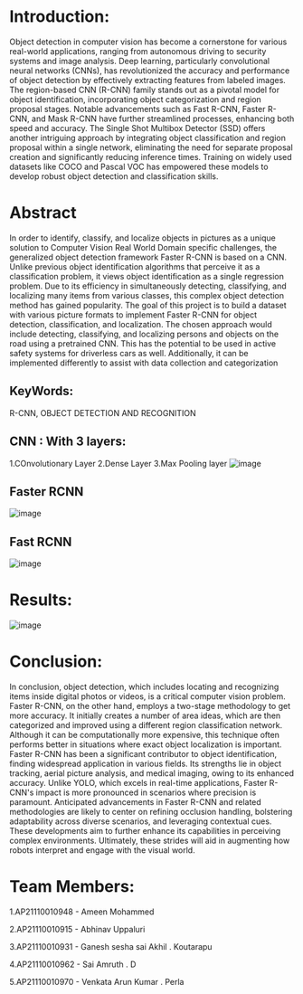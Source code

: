 # Introduction:
Object detection in computer vision has become a cornerstone for various real-world applications, ranging from autonomous driving to security systems and image analysis. Deep learning, particularly convolutional neural networks (CNNs), has revolutionized the accuracy and performance of object detection by effectively extracting features from labeled images. The region-based CNN (R-CNN) family stands out as a pivotal model for object identification, incorporating object categorization and region proposal stages. Notable advancements such as Fast R-CNN, Faster R-CNN, and Mask R-CNN have further streamlined processes, enhancing both speed and accuracy. The Single Shot Multibox Detector (SSD) offers another intriguing approach by integrating object classification and region proposal within a single network, eliminating the need for separate proposal creation and significantly reducing inference times. Training on widely used datasets like COCO and Pascal VOC has empowered these models to develop robust object detection and classification skills.
# Abstract
In order to identify, classify, and localize objects in pictures as a unique solution to Computer Vision Real World Domain specific challenges, the generalized object detection framework Faster R-CNN is based on a CNN. Unlike previous object identification algorithms that perceive it as a classification problem, it views object identification as a single regression problem. Due to its efficiency in simultaneously detecting, classifying, and localizing many items from various classes, this complex object detection method has gained popularity. The goal of this project is to build a dataset with various picture formats to implement Faster R-CNN for object detection, classification, and localization. The chosen approach would include detecting, classifying, and localizing persons and objects on the road using a pretrained CNN. This has the potential to be used in active safety systems for driverless cars as well. Additionally, it can be implemented differently to assist with data collection and categorization
## KeyWords:
R-CNN, OBJECT DETECTION AND RECOGNITION
## CNN : With 3 layers:
1.COnvolutionary Layer
2.Dense Layer
3.Max Pooling layer
![image](https://github.com/Ameen-mohammed2003/Object-Detection-Using-Faster-RCNN-CNN/assets/113657529/17c81f01-0019-43fb-8cfc-e182aa884aa6)
## Faster RCNN
![image](https://github.com/Ameen-mohammed2003/Object-Detection-Using-Faster-RCNN-CNN/assets/113657529/4c6b093c-9bc8-4919-9e3b-9531229c1895)
## Fast RCNN
![image](https://github.com/Ameen-mohammed2003/Object-Detection-Using-Faster-RCNN-CNN/assets/113657529/aad6c824-be89-4fee-9bcf-4ae10a9f00af)

# Results:
![image](https://github.com/Ameen-mohammed2003/Object-Detection-Using-Faster-RCNN-CNN/assets/113657529/c8ae518d-5e5a-40a1-8798-a70fd5ecfc57)
# Conclusion:
In conclusion, object detection, which includes locating and recognizing items inside digital photos or videos, is a critical computer vision problem. 
Faster R-CNN, on the other hand, employs a two-stage methodology to get more accuracy. It initially creates a number of area ideas, which are then categorized and improved using a different region classification network. Although it can be computationally more expensive, this technique often performs better in situations where exact object localization is important.
 Faster R-CNN has been a significant contributor to object identification, finding widespread    application in various fields. Its strengths lie in object tracking, aerial picture analysis, and  medical imaging, owing to its enhanced accuracy. Unlike YOLO, which excels in real-time applications, Faster R-CNN's impact is more pronounced in scenarios where precision is paramount.
 Anticipated advancements in Faster R-CNN and related methodologies are likely to center on refining occlusion handling, bolstering adaptability across diverse scenarios, and leveraging contextual cues. These developments aim to further enhance its capabilities in perceiving complex environments. Ultimately, these strides will aid in augmenting how robots interpret and engage with the visual world.

# Team Members:
1.AP21110010948 - Ameen Mohammed

2.AP21110010915 - Abhinav Uppaluri

3.AP21110010931 - Ganesh sesha sai Akhil . Koutarapu

4.AP21110010962 - Sai Amruth . D

5.AP21110010970 - Venkata Arun Kumar . Perla
